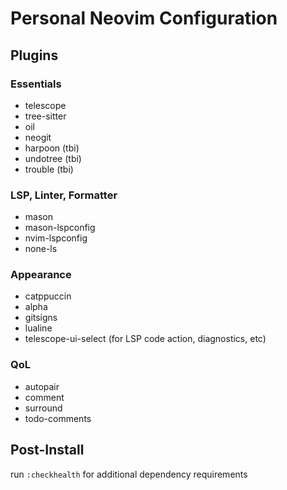 # Personal Neovim Configuration

## Plugins
### Essentials
- telescope
- tree-sitter
- oil
- neogit
- harpoon (tbi)
- undotree (tbi)
- trouble (tbi)
### LSP, Linter, Formatter
- mason
- mason-lspconfig
- nvim-lspconfig
- none-ls
### Appearance
- catppuccin
- alpha
- gitsigns
- lualine
- telescope-ui-select (for LSP code action, diagnostics, etc)
### QoL
- autopair
- comment
- surround
- todo-comments
## Post-Install
run ```:checkhealth``` for additional dependency requirements

